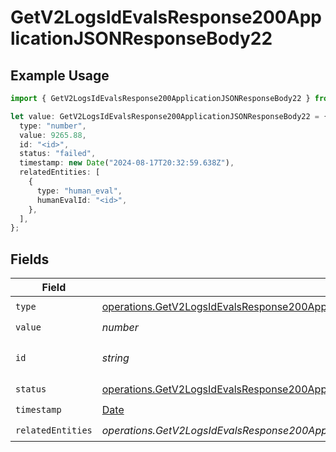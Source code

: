 # GetV2LogsIdEvalsResponse200ApplicationJSONResponseBody22

## Example Usage

```typescript
import { GetV2LogsIdEvalsResponse200ApplicationJSONResponseBody22 } from "orq-poc-typescript-multi-env-version/models/operations";

let value: GetV2LogsIdEvalsResponse200ApplicationJSONResponseBody22 = {
  type: "number",
  value: 9265.88,
  id: "<id>",
  status: "failed",
  timestamp: new Date("2024-08-17T20:32:59.638Z"),
  relatedEntities: [
    {
      type: "human_eval",
      humanEvalId: "<id>",
    },
  ],
};
```

## Fields

| Field                                                                                                                                                                            | Type                                                                                                                                                                             | Required                                                                                                                                                                         | Description                                                                                                                                                                      |
| -------------------------------------------------------------------------------------------------------------------------------------------------------------------------------- | -------------------------------------------------------------------------------------------------------------------------------------------------------------------------------- | -------------------------------------------------------------------------------------------------------------------------------------------------------------------------------- | -------------------------------------------------------------------------------------------------------------------------------------------------------------------------------- |
| `type`                                                                                                                                                                           | [operations.GetV2LogsIdEvalsResponse200ApplicationJSONResponseBody2Evals7Type](../../models/operations/getv2logsidevalsresponse200applicationjsonresponsebody2evals7type.md)     | :heavy_check_mark:                                                                                                                                                               | N/A                                                                                                                                                                              |
| `value`                                                                                                                                                                          | *number*                                                                                                                                                                         | :heavy_check_mark:                                                                                                                                                               | N/A                                                                                                                                                                              |
| `id`                                                                                                                                                                             | *string*                                                                                                                                                                         | :heavy_check_mark:                                                                                                                                                               | The id of the resource                                                                                                                                                           |
| `status`                                                                                                                                                                         | [operations.GetV2LogsIdEvalsResponse200ApplicationJSONResponseBody2Evals7Status](../../models/operations/getv2logsidevalsresponse200applicationjsonresponsebody2evals7status.md) | :heavy_check_mark:                                                                                                                                                               | N/A                                                                                                                                                                              |
| `timestamp`                                                                                                                                                                      | [Date](https://developer.mozilla.org/en-US/docs/Web/JavaScript/Reference/Global_Objects/Date)                                                                                    | :heavy_check_mark:                                                                                                                                                               | N/A                                                                                                                                                                              |
| `relatedEntities`                                                                                                                                                                | *operations.GetV2LogsIdEvalsResponse200ApplicationJSONResponseBody2Evals7RelatedEntities*[]                                                                                      | :heavy_check_mark:                                                                                                                                                               | N/A                                                                                                                                                                              |